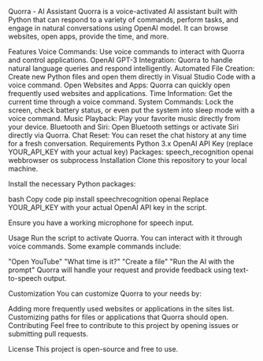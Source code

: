 Quorra - AI Assistant
Quorra is a voice-activated AI assistant built with Python that can respond to a variety of commands, perform tasks, and engage in natural conversations using OpenAI model. It can browse websites, open apps, provide the time, and more.

Features
Voice Commands: Use voice commands to interact with Quorra and control applications.
OpenAI GPT-3 Integration: Quorra to handle natural language queries and respond intelligently.
Automated File Creation: Create new Python files and open them directly in Visual Studio Code with a voice command.
Open Websites and Apps: Quorra can quickly open frequently used websites and applications.
Time Information: Get the current time through a voice command.
System Commands: Lock the screen, check battery status, or even put the system into sleep mode with a voice command.
Music Playback: Play your favorite music directly from your device.
Bluetooth and Siri: Open Bluetooth settings or activate Siri directly via Quorra.
Chat Reset: You can reset the chat history at any time for a fresh conversation.
Requirements
Python 3.x
OpenAI API Key (replace YOUR_API_KEY with your actual key)
Packages:
speech_recognition
openai
webbrowser
os
subprocess
Installation
Clone this repository to your local machine.

Install the necessary Python packages:

bash
Copy code
pip install speechrecognition openai
Replace YOUR_API_KEY with your actual OpenAI API key in the script.

Ensure you have a working microphone for speech input.

Usage
Run the script to activate Quorra. You can interact with it through voice commands. Some example commands include:

"Open YouTube"
"What time is it?"
"Create a file"
"Run the AI with the prompt"
Quorra will handle your request and provide feedback using text-to-speech output.

Customization
You can customize Quorra to your needs by:

Adding more frequently used websites or applications in the sites list.
Customizing paths for files or applications that Quorra should open.
Contributing
Feel free to contribute to this project by opening issues or submitting pull requests.

License
This project is open-source and free to use.

